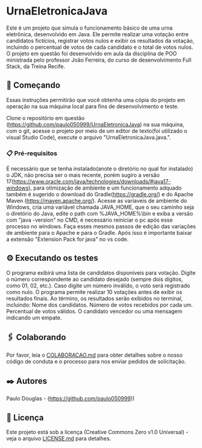 # UrnaEletronicaJava

Este é um projeto que simula o funcionamento básico de uma urna eletrônica, desenvolvido em Java. Ele permite realizar uma votação entre candidatos fictícios, registrar votos nulos e exibir os resultados da votação, incluindo o percentual de votos de cada candidato e o total de votos nulos. O projeto em questão foi desenvolvido em aula da disciplina de POO ministrada pelo professor João Ferreira, do curso de desenvolvimento Full Stack, da Treina Recife.

## 🚀 Começando

Essas instruções permitirão que você obtenha uma cópia do projeto em operação na sua máquina local para fins de desenvolvimento e teste.

Clone o repositório em questão (https://github.com/paulo050999/UrnaEletronicaJava) na sua máquina, com o git, acesse o projeto por meio de um editor de texto(foi utilizado o visual Studio Code), execute o arquivo "UrnaEletronicaJava.java.".

### 📋 Pré-requisitos

É necessário que se tenha instalado(anote o diretório no qual for instalado) o JDK, não precisa ser o mais recente, porém sugiro a versão 17(https://www.oracle.com/java/technologies/downloads/#java17-windows), para otimização de ambiente e um funcionamento adquado também é sugerido o download do Gradle(https://gradle.org/) e do Apache Maven (https://maven.apache.org/). Acesse as variaveis de ambiente do Windows, cria uma variável chamada JAVA_HOME, que o seu caminho seja o diretório do Java, edite o path com %JAVA_HOME%\bin e exiba a versão com "java -version" no CMD, é necessário reiniciar o pc após esse processo no windows. Faça esses mesmos passos de edição das variações de ambiente para o Apache e para o Gradle. Após isso é importante baixar a extensão "Extension Pack for java" no vs code.

## ⚙️ Executando os testes

O programa exibirá uma lista de candidatos disponíveis para votação. 
Digite o número correspondente ao candidato desejado (sempre dois dígitos, como 01, 02, etc.).
Caso digite um número inválido, o voto será registrado como nulo.
O programa permite realizar 10 votações antes de exibir os resultados finais.
Ao término, os resultados serão exibidos no terminal, incluindo: Nome dos candidatos. Número de votos recebidos por cada um. Percentual de votos válidos. 
O candidato vencedor ou uma mensagem indicando um empate.

## 🖇️ Colaborando

Por favor, leia o [COLABORACAO.md](https://gist.github.com/usuario/linkParaInfoSobreContribuicoes) para obter detalhes sobre o nosso código de conduta e o processo para nos enviar pedidos de solicitação.

## ✒️ Autores

Paulo Douglas - (https://github.com/paulo050999))

## 📄 Licença

Este projeto está sob a licença (Creative Commons Zero v1.0 Universal) - veja o arquivo [LICENSE.md](https://github.com/paulo050999/UrnaEletronicaJava/blob/main/LICENSE) para detalhes.
